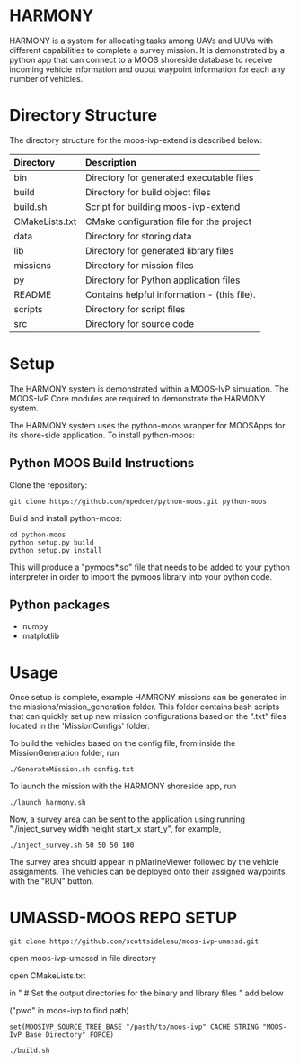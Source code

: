 # HARMONY
HARMONY is a system for allocating tasks among UAVs and UUVs with different capabilities to complete a survey mission. It is demonstrated by a python app that can connect to a MOOS shoreside database to receive incoming vehicle information and ouput waypoint information for each any number of vehicles.

# Directory Structure

The directory structure for the moos-ivp-extend is described below:

| Directory        | Description                                 |
|:---------------- |:------------------------------------------- |
| bin              | Directory for generated executable files    |
| build            | Directory for build object files            |
| build.sh         | Script for building moos-ivp-extend         |
| CMakeLists.txt   | CMake configuration file for the project    |
| data             | Directory for storing data                  |
| lib              | Directory for generated library files       |
| missions         | Directory for mission files                 |
| py               | Directory for Python application files      |
| README           | Contains helpful information - (this file). |
| scripts          | Directory for script files                  |
| src              | Directory for source code                   |


# Setup
The HARMONY system is demonstrated within a MOOS-IvP simulation. The MOOS-IvP Core modules are required to demonstrate the HARMONY system. 


The HARMONY system uses the python-moos wrapper for MOOSApps for its shore-side application. 
To install python-moos:

## Python MOOS Build Instructions
Clone the repository:

```
git clone https://github.com/npedder/python-moos.git python-moos
```

Build and install python-moos:

```
cd python-moos
python setup.py build
python setup.py install
```

This will produce a "pymoos*.so" file that needs to be added to your python interpreter in order to import the pymoos library into your python code. 

## Python packages
- numpy
- matplotlib
  
# Usage
Once setup is complete, example HAMRONY missions can be generated in the missions/mission_generation folder. This folder contains bash scripts that can quickly set up new mission configurations based on the ".txt" files located in the 'MissionConfigs' folder.

To build the vehicles based on the config file, from inside the MissionGeneration folder, run
```
./GenerateMission.sh config.txt
```

To launch the mission with the HARMONY shoreside app, run
```
./launch_harmony.sh
```

Now, a survey area can be sent to the application using running "./inject_survey width height start_x start_y", for example, 
```
./inject_survey.sh 50 50 50 100
```

The survey area should appear in pMarineViewer followed by the vehicle assignments. The vehicles can be deployed onto their assigned waypoints with the "RUN" button.

# UMASSD-MOOS REPO SETUP
```
git clone https://github.com/scottsideleau/moos-ivp-umassd.git
```
  
  open moos-ivp-umassd in file directory
  
  open CMakeLists.txt
  
  in " # Set the output directories for the binary and library files " add below 

  ("pwd" in moos-ivp to find path)

  ```
set(MOOSIVP_SOURCE_TREE_BASE "/pasth/to/moos-ivp" CACHE STRING "MOOS-IvP Base Directory" FORCE) 
```

  ```
./build.sh
```
  
